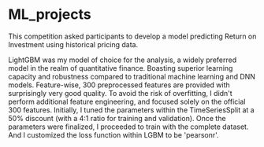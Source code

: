 # ML_projects

This competition asked participants to develop a model predicting Return on Investment using historical pricing data. 

 LightGBM was my model of choice for the analysis, a widely preferred model in the realm of quantitative finance. Boasting superior learning capacity and robustness compared to traditional machine learning and DNN models. Feature-wise, 300 preprocessed features are provided with surprisingly very good quality. To avoid the risk of overfitting, I didn't perform additional feature engineering, and focused solely on the official 300 features.
Initially, I tuned the parameters within the TimeSeriesSplit at a 50% discount (with a 4:1 ratio for training and validation). Once the parameters were finalized, I proceeded to train with the complete dataset. And I customized the loss function within LGBM to be 'pearsonr'. 
